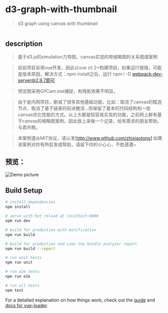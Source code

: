 # d3-graph-with-thumbnail

> d3 graph using canvas with thumbnail
<img src="https://camo.githubusercontent.com/890acbdcb87868b382af9a4b1fac507b9659d9bf/68747470733a2f2f696d672e736869656c64732e696f2f62616467652f6c6963656e73652d4d49542d626c75652e737667" alt="" data-canonical-src="https://img.shields.io/badge/license-MIT-blue.svg" style="max-width:100%;">

## description

> 基于d3.js的simulation力导图，canvas实现的带缩略图的关系图谱案例

> 目前项目采用vue开发，因此以vue cli 2+构建项目，如果运行报错，可能是版本原因，解决方式：npm install之后，运行 npm i -D webpack-dev-server@2.9.7即可

> 预览图采用GifCam.exe捕捉，有残影效果不明显。

> 由于是内网项目，删减了很多其他基础功能，比如：取消了canvas的框选节点、取消了基于链表的前进撤消...但保留了基本的代码结构和一些canvas优化性能的方式。以上大都是较容易实现的功能，之前网上鲜有基于canvas的缩略图案例，因此放上来做一个记录，给有需求的朋友帮助，与君共勉。

> 本案例遵从MIT协议，请认准[http://www.github.com/zhixiaotong]
  如果该案例对你有所启发或帮助，请留下你的小心心，不胜感激~
  
## 预览：
![Demo picture](https://github.com/zhixiaotong/d3-graph-with-thumbnail/blob/master/demo.gif)

## Build Setup

``` bash
# install dependencies
npm install

# serve with hot reload at localhost:8080
npm run dev

# build for production with minification
npm run build

# build for production and view the bundle analyzer report
npm run build --report

# run unit tests
npm run unit

# run e2e tests
npm run e2e

# run all tests
npm test
```

For a detailed explanation on how things work, check out the [guide](http://vuejs-templates.github.io/webpack/) and [docs for vue-loader](http://vuejs.github.io/vue-loader).
